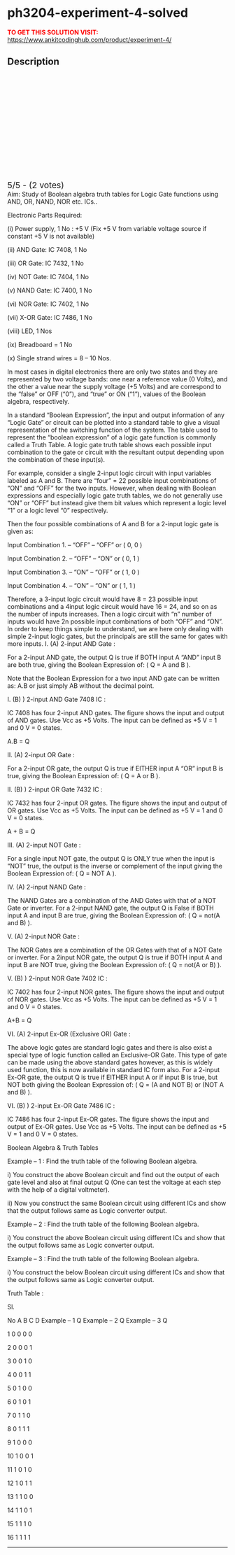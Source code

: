 # ph3204-experiment-4-solved



**<span style='color:red'>TO GET THIS SOLUTION VISIT:</span>** https://www.ankitcodinghub.com/product/experiment-4/

<h2>Description</h2>



<div class="kk-star-ratings kksr-auto kksr-align-center kksr-valign-top" data-payload="{&quot;align&quot;:&quot;center&quot;,&quot;id&quot;:&quot;128225&quot;,&quot;slug&quot;:&quot;default&quot;,&quot;valign&quot;:&quot;top&quot;,&quot;ignore&quot;:&quot;&quot;,&quot;reference&quot;:&quot;auto&quot;,&quot;class&quot;:&quot;&quot;,&quot;count&quot;:&quot;2&quot;,&quot;legendonly&quot;:&quot;&quot;,&quot;readonly&quot;:&quot;&quot;,&quot;score&quot;:&quot;5&quot;,&quot;starsonly&quot;:&quot;&quot;,&quot;best&quot;:&quot;5&quot;,&quot;gap&quot;:&quot;4&quot;,&quot;greet&quot;:&quot;Rate this product&quot;,&quot;legend&quot;:&quot;5\/5 - (2 votes)&quot;,&quot;size&quot;:&quot;24&quot;,&quot;title&quot;:&quot;PH3204 Experiment 4 Solved&quot;,&quot;width&quot;:&quot;138&quot;,&quot;_legend&quot;:&quot;{score}\/{best} - ({count} {votes})&quot;,&quot;font_factor&quot;:&quot;1.25&quot;}">
            
<div class="kksr-stars">
    
<div class="kksr-stars-inactive">
            <div class="kksr-star" data-star="1" style="padding-right: 4px">
            

<div class="kksr-icon" style="width: 24px; height: 24px;"></div>
        </div>
            <div class="kksr-star" data-star="2" style="padding-right: 4px">
            

<div class="kksr-icon" style="width: 24px; height: 24px;"></div>
        </div>
            <div class="kksr-star" data-star="3" style="padding-right: 4px">
            

<div class="kksr-icon" style="width: 24px; height: 24px;"></div>
        </div>
            <div class="kksr-star" data-star="4" style="padding-right: 4px">
            

<div class="kksr-icon" style="width: 24px; height: 24px;"></div>
        </div>
            <div class="kksr-star" data-star="5" style="padding-right: 4px">
            

<div class="kksr-icon" style="width: 24px; height: 24px;"></div>
        </div>
    </div>
    
<div class="kksr-stars-active" style="width: 138px;">
            <div class="kksr-star" style="padding-right: 4px">
            

<div class="kksr-icon" style="width: 24px; height: 24px;"></div>
        </div>
            <div class="kksr-star" style="padding-right: 4px">
            

<div class="kksr-icon" style="width: 24px; height: 24px;"></div>
        </div>
            <div class="kksr-star" style="padding-right: 4px">
            

<div class="kksr-icon" style="width: 24px; height: 24px;"></div>
        </div>
            <div class="kksr-star" style="padding-right: 4px">
            

<div class="kksr-icon" style="width: 24px; height: 24px;"></div>
        </div>
            <div class="kksr-star" style="padding-right: 4px">
            

<div class="kksr-icon" style="width: 24px; height: 24px;"></div>
        </div>
    </div>
</div>
                

<div class="kksr-legend" style="font-size: 19.2px;">
            5/5 - (2 votes)    </div>
    </div>
Aim: Study of Boolean algebra truth tables for Logic Gate functions using AND, OR, NAND, NOR etc. ICs..

Electronic Parts Required:

(i) Power supply, 1 No : +5 V (Fix +5 V from variable voltage source if constant +5 V is not available)

(ii) AND Gate: IC 7408, 1 No

(iii) OR Gate: IC 7432, 1 No

(iv) NOT Gate: IC 7404, 1 No

(v) NAND Gate: IC 7400, 1 No

(vi) NOR Gate: IC 7402, 1 No

(vii) X-OR Gate: IC 7486, 1 No

(viii) LED, 1 Nos

(ix) Breadboard = 1 No

(x) Single strand wires = 8 – 10 Nos.

In most cases in digital electronics there are only two states and they are represented by two voltage bands: one near a reference value (0 Volts), and the other a value near the supply voltage (+5 Volts) and are correspond to the “false” or OFF (“0”), and “true” or ON (“1”), values of the Boolean algebra, respectively.

In a standard “Boolean Expression”, the input and output information of any “Logic Gate” or circuit can be plotted into a standard table to give a visual representation of the switching function of the system. The table used to represent the “boolean expression” of a logic gate function is commonly called a Truth Table. A logic gate truth table shows each possible input combination to the gate or circuit with the resultant output depending upon the combination of these input(s).

For example, consider a single 2-input logic circuit with input variables labeled as A and B. There are “four” = 22 possible input combinations of “ON” and “OFF” for the two inputs. However, when dealing with Boolean expressions and especially logic gate truth tables, we do not generally use “ON” or “OFF” but instead give them bit values which represent a logic level “1” or a logic level “0” respectively.

Then the four possible combinations of A and B for a 2-input logic gate is given as:

Input Combination 1. – “OFF” – “OFF” or ( 0, 0 )

Input Combination 2. – “OFF” – “ON” or ( 0, 1 )

Input Combination 3. – “ON” – “OFF” or ( 1, 0 )

Input Combination 4. – “ON” – “ON” or ( 1, 1 )

Therefore, a 3-input logic circuit would have 8 = 23 possible input combinations and a 4input logic circuit would have 16 = 24, and so on as the number of inputs increases. Then a logic circuit with “n” number of inputs would have 2n possible input combinations of both “OFF” and “ON”. In order to keep things simple to understand, we are here only dealing with simple 2-input logic gates, but the principals are still the same for gates with more inputs. I. (A) 2-input AND Gate :

For a 2-input AND gate, the output Q is true if BOTH input A “AND” input B are both true, giving the Boolean Expression of: ( Q = A and B ).

Note that the Boolean Expression for a two input AND gate can be written as: A.B or just simply AB without the decimal point.

I. (B) ) 2-input AND Gate 7408 IC :

IC 7408 has four 2-input AND gates. The figure shows the input and output of AND gates. Use Vcc as +5 Volts. The input can be defined as +5 V = 1 and 0 V = 0 states.

A.B = Q

II. (A) 2-input OR Gate :

For a 2-input OR gate, the output Q is true if EITHER input A “OR” input B is true, giving the Boolean Expression of: ( Q = A or B ).

II. (B) ) 2-input OR Gate 7432 IC :

IC 7432 has four 2-input OR gates. The figure shows the input and output of OR gates. Use Vcc as +5 Volts. The input can be defined as +5 V = 1 and 0 V = 0 states.

A + B = Q

III. (A) 2-input NOT Gate :

For a single input NOT gate, the output Q is ONLY true when the input is “NOT” true, the output is the inverse or complement of the input giving the Boolean Expression of: ( Q = NOT A ).

IV. (A) 2-input NAND Gate :

The NAND Gates are a combination of the AND Gates with that of a NOT Gate or inverter. For a 2-input NAND gate, the output Q is False if BOTH input A and input B are true, giving the Boolean Expression of: ( Q = not(A and B) ).

V. (A) 2-input NOR Gate :

The NOR Gates are a combination of the OR Gates with that of a NOT Gate or inverter. For a 2input NOR gate, the output Q is true if BOTH input A and input B are NOT true, giving the Boolean Expression of: ( Q = not(A or B) ).

V. (B) ) 2-input NOR Gate 7402 IC :

IC 7402 has four 2-input NOR gates. The figure shows the input and output of NOR gates. Use Vcc as +5 Volts. The input can be defined as +5 V = 1 and 0 V = 0 states.

A+B = Q

VI. (A) 2-input Ex-OR (Exclusive OR) Gate :

The above logic gates are standard logic gates and there is also exist a special type of logic function called an Exclusive-OR Gate. This type of gate can be made using the above standard gates however, as this is widely used function, this is now available in standard IC form also. For a 2-input Ex-OR gate, the output Q is true if EITHER input A or if input B is true, but NOT both giving the Boolean Expression of: ( Q = (A and NOT B) or (NOT A and B) ).

VI. (B) ) 2-input Ex-OR Gate 7486 IC :

IC 7486 has four 2-input Ex-OR gates. The figure shows the input and output of Ex-OR gates. Use Vcc as +5 Volts. The input can be defined as +5 V = 1 and 0 V = 0 states.

Boolean Algebra &amp; Truth Tables

Example – 1 : Find the truth table of the following Boolean algebra.

i) You construct the above Boolean circuit and find out the output of each gate level and also at final output Q (One can test the voltage at each step with the help of a digital voltmeter).

ii) Now you construct the same Boolean circuit using different ICs and show that the output follows same as Logic converter output.

Example – 2 : Find the truth table of the following Boolean algebra.

i) You construct the above Boolean circuit using different ICs and show that the output follows same as Logic converter output.

Example – 3 : Find the truth table of the following Boolean algebra.

i) You construct the below Boolean circuit using different ICs and show that the output follows same as Logic converter output.

Truth Table :

Sl.

No A B C D Example – 1 Q Example – 2 Q Example – 3 Q

1 0 0 0 0

2 0 0 0 1

3 0 0 1 0

4 0 0 1 1

5 0 1 0 0

6 0 1 0 1

7 0 1 1 0

8 0 1 1 1

9 1 0 0 0

10 1 0 0 1

11 1 0 1 0

12 1 0 1 1

13 1 1 0 0

14 1 1 0 1

15 1 1 1 0

16 1 1 1 1

***
